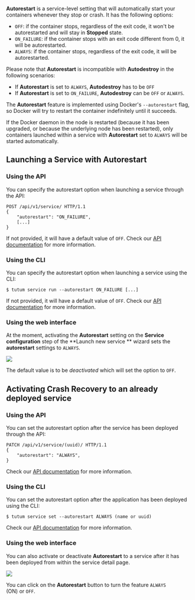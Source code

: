 **Autorestart** is a service-level setting that will automatically start your containers whenever they stop or crash. It has the following options:

- `OFF`: if the container stops, regardless of the exit code, it won't be autorestarted and will stay in **Stopped** state.
- `ON_FAILURE`: if the container stops with an exit code different from 0, it will be autorestarted.
- `ALWAYS`: if the container stops, regardless of the exit code, it will be autorestarted.

Please note that **Autorestart** is incompatible with **Autodestroy** in the following scenarios:

- If **Autorestart** is set to `ALWAYS`, **Autodestroy** has to be `OFF`
- If **Autorestart** is set to `ON_FAILURE`, **Autodestroy** can be `OFF` or `ALWAYS`.

The **Autorestart** feature is implemented using Docker's `--autorestart` flag, so Docker will try to restart the container indefinitely until it succeeds.

If the Docker daemon in the node is restarted (because it has been upgraded, or because the underlying node has been restarted), only containers launched within a service with **Autorestart** set to `ALWAYS` will be started automatically.


## Launching a Service with Autorestart 

### Using the API

You can specify the autorestart option when launching
a service through the API:

```
POST /api/v1/service/ HTTP/1.1 
{ 
	"autorestart": "ON_FAILURE",
	[...] 
} 
```

If not provided, it will have a default value of `OFF`. Check our [API documentation](https://docs.tutum.co/v2/api/?http) for more information.

### Using the CLI

You can specify the autorestart option when launching a service using the CLI:

```
$ tutum service run --autorestart ON_FAILURE [...] 
```

If not provided, it will have a default value of `OFF`. Check our [API documentation](https://docs.tutum.co/v2/api/?shell) for more information.

### Using the web interface

At the moment, activating the **Autorestart** setting on the **Service configuration** step of the **Launch new service ** wizard sets the **autorestart** settings to `ALWAYS`.

![](https://s.tutum.co/support/images/service-wizard-crash-recovery.png)

The default value is to be *deactivated* which will set the option to `OFF`.


## Activating Crash Recovery to an already deployed service 

### Using the API
 
You can set the autorestart option after the service has been deployed through the API:

```
PATCH /api/v1/service/(uuid)/ HTTP/1.1 
{ 
	"autorestart": "ALWAYS",
} 
```

Check our [API documentation](https://docs.tutum.co/v2/api/?http) for more information.

### Using the CLI

You can set the autorestart option after the application has been deployed using the CLI:

``` 
$ tutum service set --autorestart ALWAYS (name or uuid) 
```

Check our [API documentation](https://docs.tutum.co/v2/api/?shell) for more information.

### Using the web interface

You can also activate or deactivate **Autorestart** to a service after it has been deployed from within the service detail page.

![](https://s.tutum.co/support/images/service-crash-recovery-enable-disable.gif)

You can click on the **Autorestart** button to turn the
feature `ALWAYS` (ON) or `OFF`.